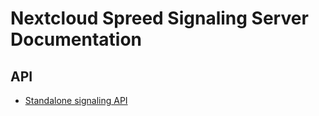 # Nextcloud Spreed Signaling Server Documentation

## API

* [Standalone signaling API](standalone-signaling-api-v1.md)
